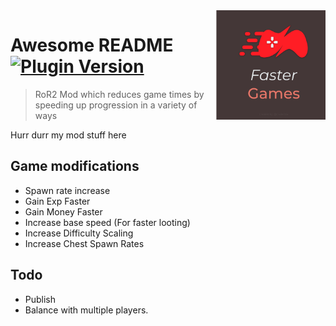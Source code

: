 <img src="icon.png" align="right" height="175px" width="175px" />

# Awesome README  [![Plugin Version](https://img.shields.io/github/v/release/GrahamMThomas/RoR2_Faster-Games?label=plugin-version)](https://github.com/GrahamMThomas/RoR2_Faster-Games/releases)
> RoR2 Mod which reduces game times by speeding up progression in a variety of ways

Hurr durr my mod stuff here


## Game modifications
- Spawn rate increase
- Gain Exp Faster
- Gain Money Faster
- Increase base speed (For faster looting)
- Increase Difficulty Scaling
- Increase Chest Spawn Rates

## Todo
- Publish
- Balance with multiple players.